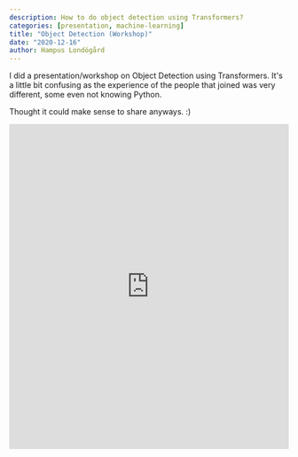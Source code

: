 ```yaml
---
description: How to do object detection using Transformers?
categories: [presentation, machine-learning]
title: "Object Detection (Workshop)"
date: "2020-12-16"
author: Hampus Londögård
---
```


I did a presentation/workshop on Object Detection using Transformers. It's a little bit confusing as the experience of the people that joined was very different, some even not knowing Python.
<!--truncate-->

Thought it could make sense to share anyways. :)

<iframe width="100%" height="586" src="https://www.youtube.com/embed/RrodV266XDo" title="YouTube video player" frameborder="0" allow="accelerometer; autoplay; clipboard-write; encrypted-media; gyroscope; picture-in-picture" allowfullscreen></iframe>